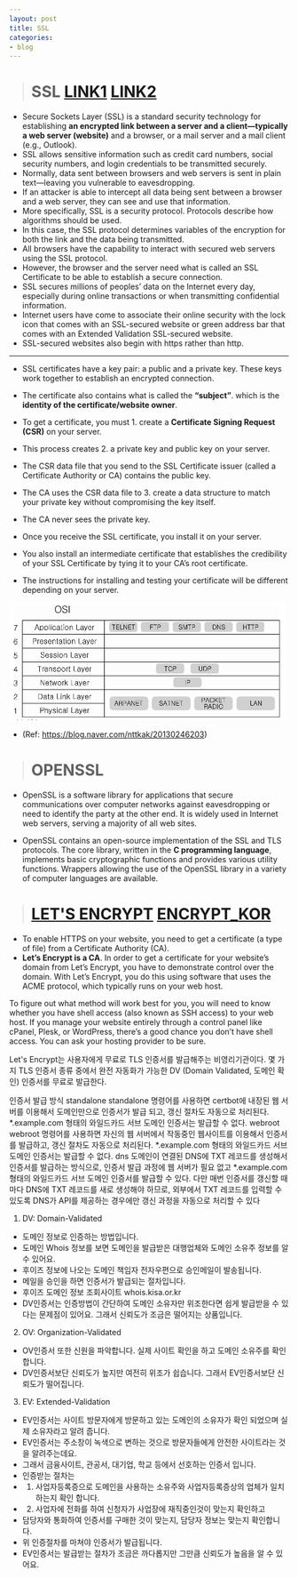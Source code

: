 ```yaml
---
layout: post
title: SSL
categories:
- blog
---
```

> # SSL   [LINK1] [LINK2]


* Secure Sockets Layer (SSL) is a standard security technology for establishing **an encrypted link between a server and a client—typically a web server (website)** and a browser, or a mail server and a mail client (e.g., Outlook).
* SSL allows sensitive information such as credit card numbers, social security numbers, and login credentials to be transmitted securely.
* Normally, data sent between browsers and web servers is sent in plain text—leaving you vulnerable to eavesdropping. 
* If an attacker is able to intercept all data being sent between a browser and a web server, they can see and use that information.
* More specifically, SSL is a security protocol. Protocols describe how algorithms should be used. 
* In this case, the SSL protocol determines variables of the encryption for both the link and the data being transmitted.
* All browsers have the capability to interact with secured web servers using the SSL protocol. 
* However, the browser and the server need what is called an SSL Certificate to be able to establish a secure connection.
* SSL secures millions of peoples’ data on the Internet every day, especially during online transactions or when transmitting confidential information. 
* Internet users have come to associate their online security with the lock icon that comes with an SSL-secured website or green address bar that comes with an Extended Validation SSL-secured website. 
* SSL-secured websites also begin with https rather than http.

- - -

* SSL certificates have a key pair: a public and a private key. These keys work together to establish an encrypted connection. 
* The certificate also contains what is called the **“subject”**. which is the **identity of the certificate/website owner**.
* To get a certificate, you must 1. create a **Certificate Signing Request (CSR)** on your server. 
* This process creates 2. a private key and public key on your server. 
* The CSR data file that you send to the SSL Certificate issuer (called a Certificate Authority or CA) contains the public key. 
* The CA uses the CSR data file to 3. create a data structure to match your private key without compromising the key itself. 
* The CA never sees the private key.

* Once you receive the SSL certificate, you install it on your server.
* You also install an intermediate certificate that establishes the credibility of your SSL Certificate by tying it to your CA’s root certificate. 
* The instructions for installing and testing your certificate will be different depending on your server.



![Alt text](images/osi.png)

* (Ref: https://blog.naver.com/nttkak/20130246203)


> # OPENSSL
* OpenSSL is a software library for applications that secure communications over computer networks against eavesdropping or need to identify the party at the other end. It is widely used in Internet web servers, serving a majority of all web sites.


* OpenSSL contains an open-source implementation of the SSL and TLS protocols. The core library, written in the **C programming language**, implements basic cryptographic functions and provides various utility functions. Wrappers allowing the use of the OpenSSL library in a variety of computer languages are available.

> # [LET'S ENCRYPT]     [ENCRYPT_KOR]
* To enable HTTPS on your website, you need to get a certificate (a type of file) from a Certificate Authority (CA). 
* **Let’s Encrypt is a CA**. In order to get a certificate for your website’s domain from Let’s Encrypt, you have to demonstrate control over the domain. With Let’s Encrypt, you do this using software that uses the ACME protocol, which typically runs on your web host.

To figure out what method will work best for you, you will need to know whether you have shell access (also known as SSH access) to your web host. If you manage your website entirely through a control panel like cPanel, Plesk, or WordPress, there’s a good chance you don’t have shell access. You can ask your hosting provider to be sure.




Let's Encrypt는 사용자에게 무료로 TLS 인증서를 발급해주는 비영리기관이다. 몇 가지 TLS 인증서 종류 중에서 완전 자동화가 가능한 DV (Domain Validated, 도메인 확인) 인증서를 무료로 발급한다.

인증서 발급 방식
standalone 
standalone 명령어를 사용하면 certbot에 내장된 웹 서버를 이용해서 도메인만으로 인증서가 발급 되고, 갱신 절차도 자동으로 처리된다. *.example.com 형태의 와일드카드 서브 도메인 인증서는 발급할 수 없다.
webroot 
webroot 명령어를 사용하면 자신의 웹 서버에서 작동중인 웹사이트를 이용해서 인증서를 발급하고, 갱신 절차도 자동으로 처리된다. *.example.com 형태의 와일드카드 서브 도메인 인증서는 발급할 수 없다.
dns 
도메인이 연결된 DNS에 TXT 레코드를 생성해서 인증서를 발급하는 방식으로, 인증서 발급 과정에 웹 서버가 필요 없고 *.example.com 형태의 와일드카드 서브 도메인 인증서를 발급할 수 있다. 
다만 매번 인증서를 갱신할 때마다 DNS에 TXT 레코드를 새로 생성해야 하므로, 외부에서 TXT 레코드를 입력할 수 있도록 DNS가 API를 제공하는 경우에만 갱신 과정을 자동으로 처리할 수 있다


1) DV: Domain-Validated
 - 도메인 정보로 인증하는 방법입니다.
 - 도메인 Whois 정보를 보면 도메인을 발급받은 대행업체와 도메인 소유주 정보를 알수 있어요.
 - 후이즈 정보에 나오는 도메인 책임자 전자우편으로 승인메일이 발송됩니다.
 - 메일을 승인을 하면 인증서가 발급되는 절차입니다.
 - 후이즈 도메인 정보 조회사이트  whois.kisa.or.kr
 - DV인증서는 인증방법이 간단하여 도메인 소유자만 위조한다면 쉽게 발급받을 수 있다는 문제점이 있어요. 그래서 신뢰도가 조금은 떨어지는 상품입니다.

2) OV: Organization-Validated
 - OV인증서 또한 신원을 파악합니다. 실제 사이트 확인을 하고 도메인 소유주를 확인합니다.
 - DV인증서보단 신뢰도가 높지만 여전히 위조가 쉽습니다. 그래서 EV인증서보단 신뢰도가 떨어집니다.

3) EV: Extended-Validation
 - EV인증서는 사이트 방문자에게 방문하고 있는 도메인의 소유자가 확인 되었으며 실제 소유자라고 알려 줍니다.
 - EV인증서는 주소창이 녹색으로 변하는 것으로 방문자들에게 안전한 사이트라는 것을 알려주는데요.
 - 그래서 금융사이트, 관공서, 대기업, 학교 등에서 선호하는 인증서 입니다.
 - 인증받는 절차는 
 - 1. 사업자등록증으로 도메인을 사용하는 소유주와 사업자등록증상의 업체가 일치하는지 확인 합니다.
 - 2. 사업자에 전화를 하여 신청자가 사업장에 재직중인것이 맞는지 확인하고
 - 담당자와 통화하여 인증서를 구매한 것이 맞는지, 담당자 정보는 맞는지 확인합니다.
 - 위 인증절차를 마쳐야 인증서가 발급됩니다.
 - EV인증서는 발급받는 절차가 조금은 까다롭지만 그만큼 신뢰도가 높음을 알 수 있어요.



[LET'S ENCRYPT]: https://letsencrypt.org/getting-started/
[ENCRYPT_KOR]: https://namu.wiki/w/Let's%20Encrypt
[LINK1]: https://www.digicert.com/ssl/
[LINK2]: http://boansecurity.blogspot.com/2017/01/network-ssl-tls.html
